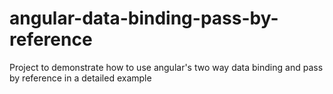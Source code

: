 # angular-data-binding-pass-by-reference
Project to demonstrate how to use angular's two way data binding and pass by reference in a detailed example
